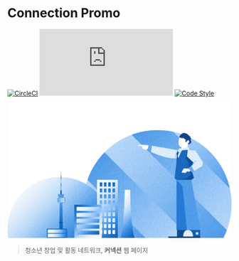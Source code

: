 # Connection Promo
[![CircleCI](https://img.shields.io/circleci/project/github/connection-youth/Connection-Promo/master.svg?style=flat)](https://circleci.com/gh/connection-youth/Connection-Promo/tree/master) [![Website](https://img.shields.io/website/https/connectionyouth.org?down_color=red&down_message=dead&style=flat&up_color=brightgreen&up_message=ok)](https://connectionyouth.org) [![Code Style](https://badgen.net/badge/code%20style/airbnb/ff5a5f?icon=airbnb)](https://github.com/airbnb/javascript)

<p align="center">
    <img alt="connection-youth illust" src="./src/assets/index/illust.png" width="512">
</p>

> 청소년 창업 및 활동 네트워크, **커넥션** 웹 페이지

